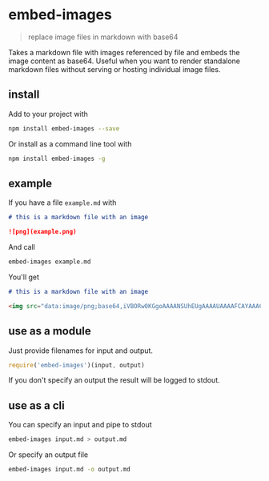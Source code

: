 # embed-images

> replace image files in markdown with base64

Takes a markdown file with images referenced by file and embeds the image content as base64. Useful when you want to render standalone markdown files without serving or hosting individual image files.

## install

Add to your project with

```bash
npm install embed-images --save
```

Or install as a command line tool with

```bash
npm install embed-images -g
```

## example

If you have a file `example.md` with

```markdown
# this is a markdown file with an image

![png](example.png)
```

And call

```bash
embed-images example.md
```

You'll get

```markdown
# this is a markdown file with an image

<img src="data:image/png;base64,iVBORw0KGgoAAAANSUhEUgAAAAUAAAAFCAYAAACNbyblAAAAHElEQVQI12P4//8/w38GIAXDIBKE0DHxgljNBAAO9TXL0Y4OHwAAAABJRU5ErkJggg==" />
```

## use as a module

Just provide filenames for input and output.

```javascript
require('embed-images')(input, output)
```

If you don't specify an output the result will be logged to stdout.

## use as a cli

You can specify an input and pipe to stdout

```bash
embed-images input.md > output.md
```

Or specify an output file

```bash
embed-images input.md -o output.md
```